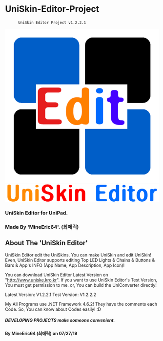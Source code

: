 # UniSkin-Editor-Project

          UniSkin Editor Project v1.2.2.1    
          
![UniSkinEditor_Icon1](https://github.com/MineEric64/UniSkin-Editor-Project/blob/master/Resources/UniSkinEditor.png)
![UniSkinEditor_Icon2](https://github.com/MineEric64/UniSkin-Editor-Project/blob/master/Resources/UniSkinEditor1.png)
### UniSkin Editor for UniPad.
### Made By 'MineEric64'. (최에릭)

## About The 'UniSkin Editor'

UniSkin Editor edit the UniSkins. You can make UniSkin and edit UniSkin!
Even, UniSkin Editor supports editing Top LED Lights & Chains & Buttons & Bars & App's INFO (App Name, App Description, App Icon)!

You can download UniSkin Editor Latest Version on "http://www.uniske.kro.kr".
If you want to use UniSkin Editor's Test Version, You must get permission to me. or, You can build the UniConverter directly!

Latest Version: V1.2.2.1
Test Version: V1.2.2.2

My All Programs use .NET Framework 4.6.2!
They have the comments each Code. So, You can know about Codes easily! :D

##### DEVELOPING PROJECTS make someone convenient.
#### By MineEric64 (최에릭) on 07/27/19
